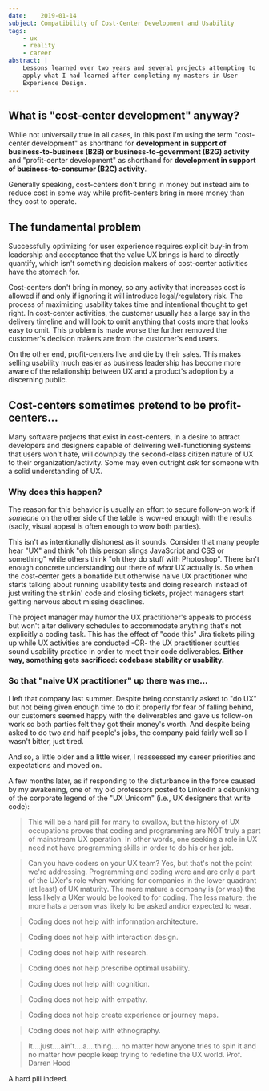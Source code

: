 ```yaml
---
date:    2019-01-14
subject: Compatibility of Cost-Center Development and Usability
tags:
    - ux
    - reality
    - career
abstract: |
    Lessons learned over two years and several projects attempting to
    apply what I had learned after completing my masters in User
    Experience Design.
---
```


## What is "cost-center development" anyway?

While not universally true in all cases, in this post I'm using the
term "cost-center development" as shorthand for __development in
support of business-to-business (B2B) or business-to-government (B2G)
activity__ and "profit-center development" as shorthand for
__development in support of business-to-consumer (B2C) activity__.

Generally speaking, cost-centers don't bring in money but instead aim
to reduce cost in some way while profit-centers bring in more money
than they cost to operate.


## The fundamental problem

Successfully optimizing for user experience requires explicit buy-in
from leadership and acceptance that the value UX brings is hard to
directly quantify, which isn't something decision makers of cost-center
activities have the stomach for.

Cost-centers don't bring in money, so any activity that increases cost
is allowed if and only if ignoring it will introduce legal/regulatory
risk.  The process of maximizing usability takes time and intentional
thought to get right.  In cost-center activities, the customer usually
has a large say in the delivery timeline and will look to omit
anything that costs more that looks easy to omit.  This problem is
made worse the further removed the customer's decision makers are from
the customer's end users.

On the other end, profit-centers live and die by their sales.  This
makes selling usability much easier as business leadership has become
more aware of the relationship between UX and a product's adoption by
a discerning public.


## Cost-centers sometimes pretend to be profit-centers...

Many software projects that exist in cost-centers, in a desire to
attract developers and designers capable of delivering well-functioning
systems that users won't hate, will downplay the second-class citizen
nature of UX to their organization/activity.  Some may even outright
_ask_ for someone with a solid understanding of UX.

### Why does this happen?

The reason for this behavior is usually an effort to secure follow-on
work if _someone_ on the other side of the table is wow-ed enough with
the results (sadly, visual appeal is often enough to wow both
parties).

This isn't as intentionally dishonest as it sounds.  Consider that
many people hear "UX" and think "oh this person slings JavaScript and
CSS or something" while others think "oh they do stuff with
Photoshop".  There isn't enough concrete understanding out there of
_what_ UX actually is.  So when the cost-center gets a bonafide but
otherwise naive UX practitioner who starts talking about running
usability tests and doing research instead of just writing the
stinkin' code and closing tickets, project managers start getting
nervous about missing deadlines.

The project manager may humor the UX practitioner's appeals to process
but won't alter delivery schedules to accommodate anything that's not
explicitly a coding task.  This has the effect of "code this" Jira
tickets piling up while UX activities are conducted -OR- the UX
practitioner scuttles sound usability practice in order to meet their
code deliverables.  __Either way, something gets sacrificed: codebase
stability or usability.__

### So that "naive UX practitioner" up there was me...

I left that company last summer.  Despite being constantly asked to
"do UX" but not being given enough time to do it properly for fear of
falling behind, our customers seemed happy with the deliverables and
gave us follow-on work so both parties felt they got their money's
worth.  And despite being asked to do two and half people's jobs, the
company paid fairly well so I wasn't bitter, just tired.

And so, a little older and a little wiser, I reassessed my career
priorities and expectations and moved on.

A few months later, as if responding to the disturbance in the force
caused by my awakening, one of my old professors posted to LinkedIn a
debunking of the corporate legend of the "UX Unicorn" (i.e., UX
designers that write code):

> This will be a hard pill for many to swallow, but the history of UX
occupations proves that coding and programming are NOT truly a part of
mainstream UX operation. In other words, one seeking a role in UX need
not have programming skills in order to do his or her job.

> Can you have coders on your UX team? Yes, but that's not the point
we're addressing. Programming and coding were and are only a part of
the UXer's role when working for companies in the lower quadrant (at
least) of UX maturity. The more mature a company is (or was) the less
likely a UXer would be looked to for coding. The less mature, the more
hats a person was likely to be asked and/or expected to wear.

> Coding does not help with information architecture.

> Coding does not help with interaction design.

> Coding does not help with research.

> Coding does not help prescribe optimal usability.

> Coding does not help with cognition.

> Coding does not help with empathy.

> Coding does not help create experience or journey maps.

> Coding does not help with ethnography.

> It....just....ain't....a....thing.... no matter how anyone tries to
spin it and no matter how people keep trying to redefine the UX world.
<span class="quoth">Prof. Darren Hood</span>

A hard pill indeed.
